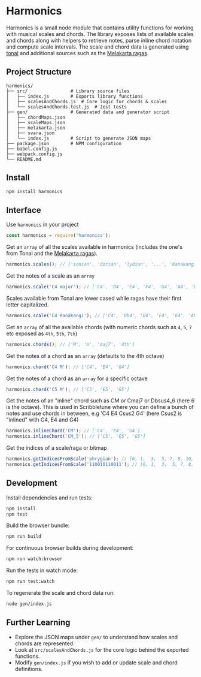 # Harmonics

Harmonics is a small node module that contains utility functions for working with musical scales and chords. The library exposes lists of available scales and chords along with helpers to retrieve notes, parse inline chord notation and compute scale intervals. The scale and chord data is generated using [tonal](https://github.com/tonaljs/tonal) and additional sources such as the [Melakarta ragas](https://en.wikipedia.org/wiki/Melakarta).

## Project Structure

```
harmonics/
├── src/                # Library source files
│   ├── index.js        # Exports library functions
│   ├── scalesAndChords.js  # Core logic for chords & scales
│   └── scalesAndChords.test.js  # Jest tests
├── gen/                # Generated data and generator script
│   ├── chordMaps.json
│   ├── scaleMaps.json
│   ├── melakarta.json
│   ├── svara.json
│   └── index.js        # Script to generate JSON maps
├── package.json        # NPM configuration
├── babel.config.js
├── webpack.config.js
└── README.md
```

## Install

```bash
npm install harmonics
```

## Interface

Use `harmonics` in your project

```javascript
const harmonics = require('harmonics');
```

Get an `array` of all the scales available in harmonics (includes the one's from Tonal and the [Melakarta ragas](https://en.wikipedia.org/wiki/Melakarta)).

```javascript
harmonics.scales(); // ['ionian', 'dorian', 'lydian', '...', 'Kanakangi', 'Ratnangi', '...']
```

Get the notes of a scale as an `array`

```javascript
harmonics.scale('C4 major'); // ['C4', 'D4', 'E4', 'F4', 'G4', 'A4', 'B4']
```

Scales available from Tonal are lower cased while ragas have their first letter capitalized.

```javascript
harmonics.scale('C4 Kanakangi'); // ['C4', 'Db4', 'D4', 'F4', 'G4', 'Ab4', 'A4']
```

Get an `array` of all the available chords (with numeric chords such as `4`, `5`, `7` etc exposed as `4th`, `5th`, `7th`)

```javascript
harmonics.chords(); // ['M', 'm', 'maj7', '4th']
```

Get the notes of a chord as an `array` (defaults to the 4th octave)

```javascript
harmonics.chord('C4 M'); // ['C4', 'E4', 'G4']
```

Get the notes of a chord as an `array` for a specific octave

```javascript
harmonics.chord('C5 M'); // ['C5', 'E5', 'G5']
```

Get the notes of an "inline" chord such as CM or Cmaj7 or Dbsus4_6 (here 6 is the octave). This is used in Scribbletune where you can define a bunch of notes and use chords in between, e.g 'C4 E4 Csus2 G4' (here Csus2 is "inlined" with C4, E4 and G4)

```javascript
harmonics.inlineChord('CM'); // ['C4', 'E4', 'G4']
harmonics.inlineChord('CM_5'); // ['C5', 'E5', 'G5']
```

Get the indices of a scale/raga or bitmap

```javascript
harmonics.getIndicesFromScale('phrygian'); // [0, 1,  3,  5, 7, 8, 10, 12]
harmonics.getIndicesFromScale('110010110011'); // [0, 1,  3,  5, 7, 8, 10, 12]
```

## Development

Install dependencies and run tests:

```bash
npm install
npm test
```

Build the browser bundle:

```bash
npm run build
```

For continuous browser builds during development:

```bash
npm run watch:browser
```

Run the tests in watch mode:

```bash
npm run test:watch
```

To regenerate the scale and chord data run:

```bash
node gen/index.js
```

## Further Learning

- Explore the JSON maps under `gen/` to understand how scales and chords are represented.
- Look at `src/scalesAndChords.js` for the core logic behind the exported functions.
- Modify `gen/index.js` if you wish to add or update scale and chord definitions.
